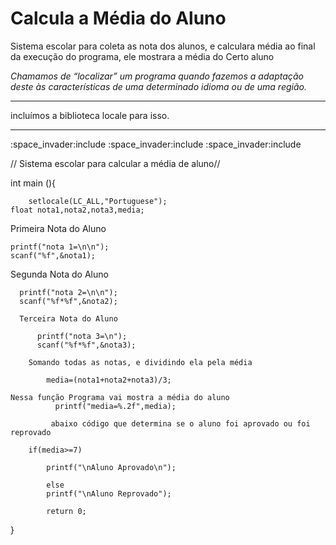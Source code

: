 # Calcula a Média do Aluno
 Sistema escolar para coleta as nota dos alunos, e calculara média ao final da execução do programa, ele mostrara a média do Certo aluno



*Chamamos de “localizar” um programa quando fazemos a adaptação deste às
 características de uma determinado idioma ou de uma região.*
 <hr>
 incluímos a biblioteca locale para isso.
 
<hr>
:space_invader:include <stdio.h>
:space_invader:include <stdlib.h>
:space_invader:include <locale.h>

// Sistema escolar para calcular a média de aluno// 


int main (){
		
		setlocale(LC_ALL,"Portuguese");
	float nota1,nota2,nota3,media;
  
 Primeira Nota do Aluno
  
    printf("nota 1=\n\n");
    scanf("%f",&nota1);
    
   Segunda Nota do Aluno
	 
      printf("nota 2=\n\n");
      scanf("%f*%f",&nota2);
	
      Terceira Nota do Aluno
    
          printf("nota 3=\n");
          scanf("%f*%f",&nota3);
	
        Somando todas as notas, e dividindo ela pela média
  
            media=(nota1+nota2+nota3)/3;
	  
    Nessa função Programa vai mostra a média do aluno
              printf("media=%.2f",media);
              
			 abaixo código que determina se o aluno foi aprovado ou foi reprovado
       
		if(media>=7)
		
			printf("\nAluno Aprovado\n");
			
			else 
			printf("\nAluno Reprovado");
			
			return 0;
	
	
}
